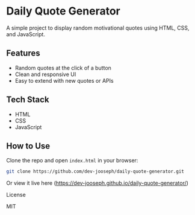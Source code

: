 # Daily Quote Generator

A simple project to display random motivational quotes using HTML, CSS, and JavaScript.

## Features

- Random quotes at the click of a button
- Clean and responsive UI
- Easy to extend with new quotes or APIs


## Tech Stack

- HTML
- CSS
- JavaScript

## How to Use

Clone the repo and open `index.html` in your browser:

```bash
git clone https://github.com/dev-jooseph/daily-quote-generator.git

```

Or view it live here (https://dev-jooseph.github.io/daily-quote-generator/)

License

MIT

